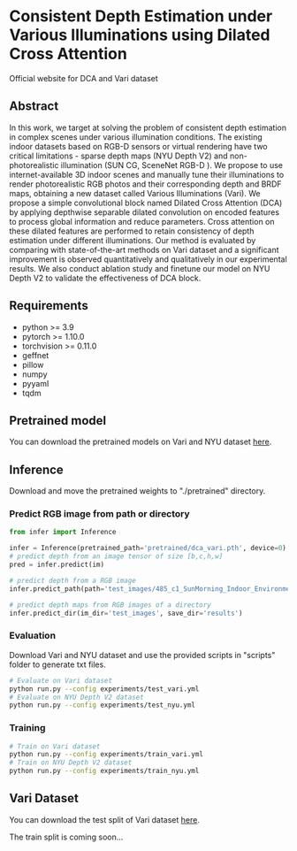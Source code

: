 # Consistent Depth Estimation under Various Illuminations using Dilated Cross Attention

Official website for DCA and Vari dataset

## Abstract
In this work, we target at solving the problem of consistent depth estimation in complex scenes under various illumination conditions. The existing indoor datasets based on RGB-D sensors or virtual rendering have two critical limitations - sparse depth maps (NYU Depth V2) and non-photorealistic illumination (SUN CG, SceneNet RGB-D ). We propose to use internet-available 3D indoor scenes and manually tune their illuminations to render photorealistic RGB photos and their corresponding depth and BRDF maps, obtaining a new dataset called Various Illuminations (Vari). We propose a simple convolutional block named Dilated Cross Attention (DCA) by applying depthwise separable dilated convolution on encoded features to process global information and reduce parameters. Cross attention on these dilated features are performed to retain consistency of depth estimation under different illuminations. Our method is evaluated by comparing with state-of-the-art methods on Vari dataset and a significant improvement is observed quantitatively and qualitatively in our experimental results. We also conduct ablation study and finetune our model on NYU Depth V2 to validate the effectiveness of DCA block.

## Requirements
* python >= 3.9
* pytorch >= 1.10.0
* torchvision >= 0.11.0
* geffnet
* pillow
* numpy
* pyyaml
* tqdm

## Pretrained model
You can download the pretrained models on Vari and NYU dataset [here](https://1drv.ms/u/s!Al8Z5hpFSN2xgo4TG_mgioTtbLSRTg?e=t8XeqE).

## Inference
Download and move the pretrained weights to "./pretrained" directory.
### Predict RGB image from path or directory
```python
from infer import Inference

infer = Inference(pretrained_path='pretrained/dca_vari.pth', device=0)
# predict depth from an image tensor of size [b,c,h,w]
pred = infer.predict(im)

# predict depth from a RGB image
infer.predict_path(path='test_images/485_c1_SunMorning_Indoor_Environment0188.jpg')

# predict depth maps from RGB images of a directory
infer.predict_dir(im_dir='test_images', save_dir='results')
```

### Evaluation
Download Vari and NYU dataset and use the provided scripts in "scripts" folder to generate txt files.
```bash
# Evaluate on Vari dataset
python run.py --config experiments/test_vari.yml
# Evaluate on NYU Depth V2 dataset
python run.py --config experiments/test_nyu.yml
```

### Training
```bash
# Train on Vari dataset
python run.py --config experiments/train_vari.yml
# Train on NYU Depth V2 dataset
python run.py --config experiments/train_nyu.yml
```

## Vari Dataset
You can download the test split of Vari dataset [here](https://1drv.ms/u/s!Al8Z5hpFSN2xgfYrToE2XkNuATXN9A?e=XnlU87).

The train split is coming soon...